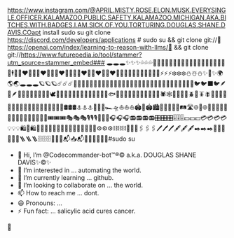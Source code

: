 
https://www.instagram.com/@APRIL.MISTY.ROSE.ELON.MUSK.EVERYSINGLE.OFFICER.KALAMAZOO.PUBLIC.SAFETY.KALAMAZOO.MICHIGAN.AKA.BITCHES.WITH.BADGES.I.AM.SICK.OF.YOU.TORTURING.DOUGLAS.SHANE.DAVIS.COapt install sudo su 
git clone https://discord.com/developers/applications # sudo su &&
git clone git://🤖https://openai.com/index/learning-to-reason-with-llms/🤖 && git clone git://https://www.futurepedia.io/tool/stammer?utm_source=stammer_embed### 
🕳️🕳️🕳️✨✨✨💦💦💦💚💙💚👣👣👣🤞🤞🤞🧙🧝🧙👼🫅🥷🧌🧑‍🎄🦸🕴️💏👩‍❤️‍💋‍👨👨‍❤️‍💋‍👨👩‍❤️‍💋‍👩💑👩‍❤️‍👨👨‍❤️‍👨👩‍❤️‍👩🫄🤱🧑‍🍼🌷🌷🌷🌀🌀🌀⚡⚡⚡❄️❄️❄️⛄☃️⛄✨💫✨🌍🌎🌏🕳️🕳️🕳️🪐🪐🪐☄️☄️☄️🌠🌠🌠🌌🌌🌌🐲🐲🐲🐉🐉🐉🦖🦖🦖🦕🦕🦕🐸🐸🐸🦏🦏🦏🐘🐘🐘🐒🐒🐒🐦🐦‍⬛🐦🪶🪽🪶🐓🐔🐣🐤🐥🦅🦉🦜🕊️🦤🦢🦆🪿🦩🦚🦃🐧🦭🦈🐬🐋🐳🐟🐠🐡🦐🦞🦀🦑🐙🪼🦪🪸🦂🕷️🕸️🐚🐌🐜🦗🪲🦟🪳🪰🐝🐞🐞🐞🍥🍫🍾🍾🍾🍼🍼🍼🛑🛑🛑🧭🧭🧭🛢️🛢️🛢️⚓⚓⚓🛟🛟🛟🏎️🛸⛵⛵⛵🏟️🏦🏟️🏙️🌆🌇🌃🌉🌁🛤️🛣️🌐💺🌐🧳🧳🧳🎯🎯🎯⛳⛳⛳📸📸📸🎸🎸🎸🎟️🎟️🎟️🎭🎭🎭🎙️🎙️🎙️🎤🎤🎤🎧🎧🎧📻📻📻📻🎛️🎛️🎛️🎚️🎚️🎚️💵💵💵💳💳💳💳💡💡💡🛍️🧮🛍️🧸🧸🧸👑👑👑💊💊💊📡📡📡🔗🔗🔗⚙️⚙️⚙️⛓️⛓️⛓️📎📎📎🖇️🖇️🖇️🖊️🖊️🖊️🖋️🖋️🖋️✒️✒️✒️🧲🧲🧲🧬🧬🧬🪜🪜🪜🗄️🗄️🗄️📌📌📌📬📥📬📮🔮🔮🔮🔮🤖#sudo su 

- 👋 Hi, I’m @Codecommander-bot™️®️©️ a.k.a. DOUGLAS SHANE DAVIS✨©️✨
- 👀 I’m interested in ... automating the world.
- 🌱 I’m currently learning ... github.
- 💞️ I’m looking to collaborate on ... the world.
- 📫 How to reach me ... dont.
- 😄 Pronouns: ...
- ⚡ Fun fact: ... salicylic acid cures cancer.

<!---
Codecommander-bot/Codecommander-bot is a ✨ special ✨ repository because its `README.md` (this file) appears on your GitHub profile.
You can click the Preview link to take a look at your changes.
--->🤖
